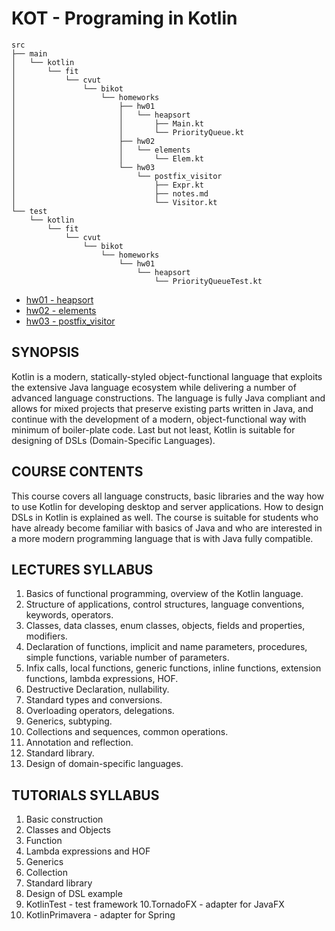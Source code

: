 # KOT - Programing in Kotlin

```text
src
├── main
│   └── kotlin
│       └── fit
│           └── cvut
│               └── bikot
│                   └── homeworks
│                       ├── hw01
│                       │   └── heapsort
│                       │       ├── Main.kt
│                       │       └── PriorityQueue.kt
│                       ├── hw02
│                       │   └── elements
│                       │       └── Elem.kt
│                       └── hw03
│                           └── postfix_visitor
│                               ├── Expr.kt
│                               ├── notes.md
│                               └── Visitor.kt
└── test
    └── kotlin
        └── fit
            └── cvut
                └── bikot
                    └── homeworks
                        └── hw01
                            └── heapsort
                                └── PriorityQueueTest.kt
```

- [hw01 - heapsort](src/main/kotlin/fit/cvut/bikot/homeworks/hw01)
- [hw02 - elements](src/main/kotlin/fit/cvut/bikot/homeworks/hw02)
- [hw03 - postfix_visitor](src/main/kotlin/fit/cvut/bikot/homeworks/hw03)

## SYNOPSIS
Kotlin is a modern, statically-styled object-functional language that exploits the extensive Java language ecosystem while delivering a number of advanced language constructions. The language is fully Java compliant and allows for mixed projects that preserve existing parts written in Java, and continue with the development of a modern, object-functional way with minimum of boiler-plate code. Last but not least, Kotlin is suitable for designing of DSLs (Domain-Specific Languages).

## COURSE CONTENTS
This course covers all language constructs, basic libraries and the way how to use Kotlin for developing desktop and server applications. How to design DSLs in Kotlin is explained as well. The course is suitable for students who have already become familiar with basics of Java and who are interested in a more modern programming language that is with Java fully compatible.

## LECTURES SYLLABUS
1. Basics of functional programming, overview of the Kotlin language.
2. Structure of applications, control structures, language conventions, keywords, operators.
3. Classes, data classes, enum classes, objects, fields and properties, modifiers.
4. Declaration of functions, implicit and name parameters, procedures, simple functions, variable number of parameters.
5. Infix calls, local functions, generic functions, inline functions, extension functions, lambda expressions, HOF.
6. Destructive Declaration, nullability.
7. Standard types and conversions.
8. Overloading operators, delegations.
9. Generics, subtyping.
10. Collections and sequences, common operations.
11. Annotation and reflection.
12. Standard library.
13. Design of domain-specific languages.

## TUTORIALS SYLLABUS
1. Basic construction
2. Classes and Objects
3. Function
4. Lambda expressions and HOF
5. Generics
6. Collection
7. Standard library
8. Design of DSL example
9. KotlinTest - test framework
10.TornadoFX - adapter for JavaFX
11. KotlinPrimavera - adapter for Spring